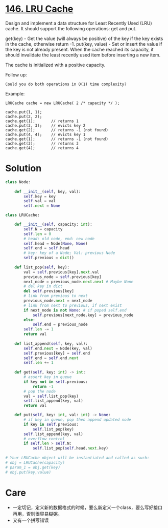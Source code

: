 # [146. LRU Cache](https://leetcode.com/problems/lru-cache/)

Design and implement a data structure for Least Recently Used (LRU) cache. It should support the following operations: get and put.

get(key) - Get the value (will always be positive) of the key if the key exists in the cache, otherwise return -1.
put(key, value) - Set or insert the value if the key is not already present. When the cache reached its capacity, it should invalidate the least recently used item before inserting a new item.

The cache is initialized with a positive capacity.

Follow up:

    Could you do both operations in O(1) time complexity?

Example:

    LRUCache cache = new LRUCache( 2 /* capacity */ );

    cache.put(1, 1);
    cache.put(2, 2);
    cache.get(1);       // returns 1
    cache.put(3, 3);    // evicts key 2
    cache.get(2);       // returns -1 (not found)
    cache.put(4, 4);    // evicts key 1
    cache.get(1);       // returns -1 (not found)
    cache.get(3);       // returns 3
    cache.get(4);       // returns 4

# Solution
```python
class Node:
    
    def __init__(self, key, val):
        self.key = key
        self.val = val
        self.next = None

class LRUCache:

    def __init__(self, capacity: int):
        self.N = capacity
        self.len = 0
        # head: old node, end: new node
        self.head = Node(None, None)
        self.end = self.head
        # key: key of a Node; Val: previous Node
        self.previous = dict() 
        
    def list_pop(self, key):
        val = self.previous[key].next.val
        previous_node = self.previous[key]
        next_node = previous_node.next.next # Maybe None
        # del key in dict
        del self.previous[key]
        # link from previous to next
        previous_node.next = next_node
        # link from next to previous, if next exist
        if next_node is not None: # if poped self.end
            self.previous[next_node.key] = previous_node
        else:
            self.end = previous_node
        self.len -= 1
        return val
        
    def list_append(self, key, val):
        self.end.next = Node(key, val)
        self.previous[key] = self.end
        self.end = self.end.next
        self.len += 1
        
    def get(self, key: int) -> int:
        # assert key in queue
        if key not in self.previous:
            return -1
        # pop the node
        val = self.list_pop(key)
        self.list_append(key, val)        
        return val

    def put(self, key: int, val: int) -> None:
        # if key in queue, pop then append updated node
        if key in self.previous:
            self.list_pop(key)
        self.list_append(key, val)
        # overflow control
        if self.len > self.N:
            self.list_pop(self.head.next.key)
            
# Your LRUCache object will be instantiated and called as such:
# obj = LRUCache(capacity)
# param_1 = obj.get(key)
# obj.put(key,value)
```

# Care
- 一定切记，定义新的数据格式的时候，要么新定义一个class，要么写好接口再用，否则很容易糊粥。
- 又有一个拼写错误